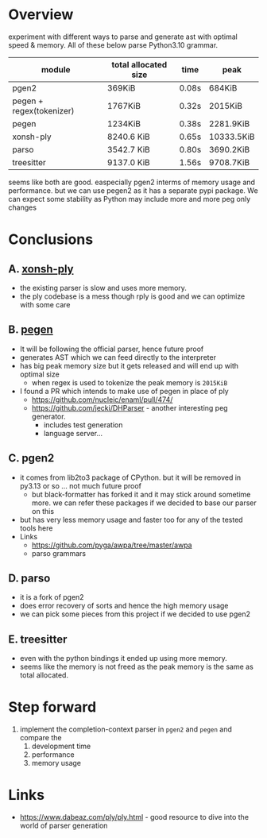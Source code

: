 # Overview

experiment with different ways to parse and generate ast with optimal speed & memory. 
All of these below parse Python3.10 grammar. 

| module                   | total allocated size | time  | peak       |
|--------------------------|----------------------|-------|------------|
| pgen2                    | 369KiB               | 0.08s | 684KiB     |
| pegen + regex(tokenizer) | 1767KiB              | 0.32s | 2015KiB    |
| pegen                    | 1234KiB              | 0.38s | 2281.9KiB  |
| xonsh-ply                | 8240.6 KiB           | 0.65s | 10333.5KiB |
| parso                    | 3542.7 KiB           | 0.80s | 3690.2KiB  |
| treesitter               | 9137.0 KiB           | 1.56s | 9708.7KiB  |


seems like both are good. easpecially pgen2 interms of memory usage and performance. but we can use pegen2 
as it has a separate pypi package. We can expect some stability as Python may include more and more peg only changes

# Conclusions

## A. [xonsh-ply](https://www.dabeaz.com/ply/ply.html#ply_nn11)

- the existing parser is slow and uses more memory. 
- the ply codebase is a mess though rply is good and we can optimize with some care

## B. [pegen](https://github.com/we-like-parsers/pegen)

- It will be following the official parser, hence future proof
- generates AST which we can feed directly to the interpreter
- has big peak memory size but it gets released and will end up with optimal size
  - when regex is used to tokenize the peak memory is `2015KiB`
- I found a PR which intends to make use of pegen in place of ply
  - https://github.com/nucleic/enaml/pull/474/
  - https://github.com/jecki/DHParser - another interesting peg generator. 
    - includes test generation 
    - language server...

## C. pgen2

- it comes from lib2to3 package of CPython. but it will be removed in py3.13 or so ... not much future proof
  - but black-formatter has forked it and it may stick around sometime more. 
  we can refer these packages if we decided to base our parser on this
- but has very less memory usage and faster too for any of the tested tools here
- Links
  - https://github.com/pyga/awpa/tree/master/awpa
  - parso grammars

## D. parso
 
- it is a fork of pgen2
- does error recovery of sorts and hence the high memory usage
- we can pick some pieces from this project if we decided to use pgen2

## E. treesitter

- even with the python bindings it ended up using more memory. 
- seems like the memory is not freed as the peak memory is the same as total allocated.

# Step forward

1. implement the completion-context parser in `pgen2` and `pegen` and compare the
   1. development time
   2. performance
   3. memory usage


# Links

- https://www.dabeaz.com/ply/ply.html - good resource to dive into the world of parser generation